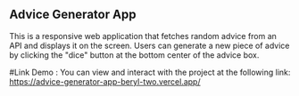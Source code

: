 ## Advice Generator App
This is a responsive web application that fetches random advice from an API and displays it on the screen. Users can generate a new piece of advice by clicking the "dice" button at the bottom center of the advice box.

#Link Demo : You can view and interact with the project at the following link:
https://advice-generator-app-beryl-two.vercel.app/
